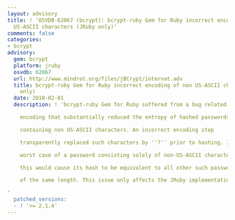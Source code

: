 ```yaml
---
layout: advisory
title: ! 'OSVDB-62067 (bcrypt): bcrypt-ruby Gem for Ruby incorrect encoding of non
  US-ASCII characters (JRuby only)'
comments: false
categories:
- bcrypt
advisory:
  gem: bcrypt
  platform: jruby
  osvdb: 62067
  url: http://www.mindrot.org/files/jBCrypt/internat.adv
  title: bcrypt-ruby Gem for Ruby incorrect encoding of non US-ASCII characters (JRuby
    only)
  date: 2010-02-01
  description: ! 'bcrypt-ruby Gem for Ruby suffered from a bug related to character

    encoding that substantially reduced the entropy of hashed passwords

    containing non US-ASCII characters. An incorrect encoding step

    transparently replaced such characters by ''?'' prior to hashing. In the

    worst case of a password consisting solely of non-US-ASCII characters,

    this would cause its hash to be equivalent to all other such passwords

    of the same length. This issue only affects the JRuby implementation.

'
  patched_versions:
  - ! '>= 2.1.4'
---
```

